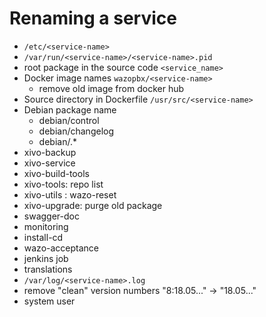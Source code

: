 # Renaming a service

* `/etc/<service-name>`
* `/var/run/<service-name>/<service-name>.pid`
* root package in the source code `<service_name>`
* Docker image names `wazopbx/<service-name>`
  * remove old image from docker hub
* Source directory in Dockerfile `/usr/src/<service-name>`
* Debian package name
  * debian/control
  * debian/changelog
  * debian/<service-name>.*
* xivo-backup
* xivo-service
* xivo-build-tools
* xivo-tools: repo list
* xivo-utils : wazo-reset
* xivo-upgrade: purge old package
* swagger-doc
* monitoring
* install-cd
* wazo-acceptance
* jenkins job
* translations
* `/var/log/<service-name>.log`
* remove "clean" version numbers "8:18.05..." -> "18.05..."
* system user

